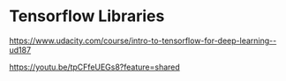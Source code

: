 # Tensorflow Libraries

https://www.udacity.com/course/intro-to-tensorflow-for-deep-learning--ud187

https://youtu.be/tpCFfeUEGs8?feature=shared
